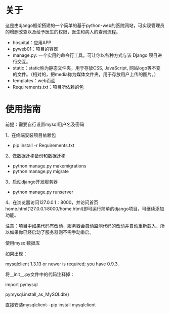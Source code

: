 # 关于
这是由django框架搭建的一个简单的基于python-web的医院网站，可实现管理员的增删改查以及给予医生的权限，医生和病人的查询流程。
* hospital：应用APP
* pyweb01：项目的容器
* manage.py: 一个实用的命令行工具，可让你以各种方式与该 Django 项目进行交互。
* static：static称为静态文件夹，用于存放CSS, JavaScript, 网站logo等不变的文件。（相对的，把media称为媒体文件夹，用于存放用户上传的图片。）
* templates：web页面
* Requirements.txt：项目所依赖的包
# 使用指南

前提：需要自行设置mysql用户名及密码

1、在终端安装项目依赖包
* pip install -r Requirements.txt

2、做数据迁移备份和数据迁移
* python manage.py makemigrations
* python manage.py migrate

3、启动django开发服务器
* python manage.py runserver

4、在浏览器访问127.0.0.1：8000，并访问首页home.html(127.0.0.1:8000/home.html)即可运行简单的django项目，可继续添加功能。

注意：项目中如果代码有改动，服务器会自动监测代码的改动并自动重新载入，所以如果你已经启动了服务器则不需手动重启。

使用mysql数据库

如果出现：

mysqlclient 1.3.13 or newer is required; you have 0.9.3.

将__init__.py文件中的代码注释掉：

import pymysql

pymysql.install_as_MySQLdb()

直接安装mysqlclient--pip install mysqlclient
